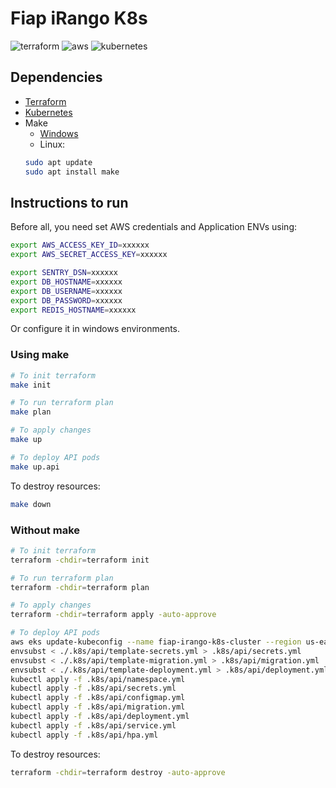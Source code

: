 # Fiap iRango K8s
![terraform](https://img.shields.io/badge/Terraform-7B42BC?style=for-the-badge&logo=terraform&logoColor=white)
![aws](https://img.shields.io/badge/Amazon_AWS-FF9900?style=for-the-badge&logo=amazonaws&logoColor=white)
![kubernetes](https://shields.io/badge/Kubernetes-326CE5?logo=Kubernetes&logoColor=FFF&style=flat-square)


## Dependencies
- [Terraform](https://developer.hashicorp.com/terraform/install?product_intent=terraform)
- [Kubernetes](https://kubernetes.io/)
- Make
  - [Windows](https://gnuwin32.sourceforge.net/packages/make.htm)
  - Linux:
  ```bash
  sudo apt update
  sudo apt install make
  ```

## Instructions to run
Before all, you need set AWS credentials and Application ENVs using:
```bash
export AWS_ACCESS_KEY_ID=xxxxxx
export AWS_SECRET_ACCESS_KEY=xxxxxx

export SENTRY_DSN=xxxxxx
export DB_HOSTNAME=xxxxxx
export DB_USERNAME=xxxxxx
export DB_PASSWORD=xxxxxx
export REDIS_HOSTNAME=xxxxxx
```
Or configure it in windows environments.

### Using make
```bash
# To init terraform
make init

# To run terraform plan
make plan

# To apply changes
make up

# To deploy API pods
make up.api
```

To destroy resources:
```bash
make down
```

### Without make
```bash
# To init terraform
terraform -chdir=terraform init

# To run terraform plan
terraform -chdir=terraform plan

# To apply changes
terraform -chdir=terraform apply -auto-approve

# To deploy API pods
aws eks update-kubeconfig --name fiap-irango-k8s-cluster --region us-east-1
envsubst < ./.k8s/api/template-secrets.yml > .k8s/api/secrets.yml
envsubst < ./.k8s/api/template-migration.yml > .k8s/api/migration.yml
envsubst < ./.k8s/api/template-deployment.yml > .k8s/api/deployment.yml
kubectl apply -f .k8s/api/namespace.yml
kubectl apply -f .k8s/api/secrets.yml
kubectl apply -f .k8s/api/configmap.yml
kubectl apply -f .k8s/api/migration.yml
kubectl apply -f .k8s/api/deployment.yml
kubectl apply -f .k8s/api/service.yml
kubectl apply -f .k8s/api/hpa.yml
```

To destroy resources:
```bash
terraform -chdir=terraform destroy -auto-approve
```
